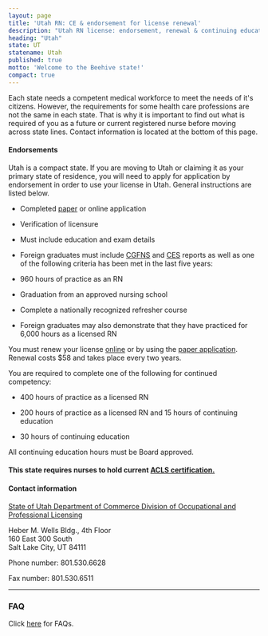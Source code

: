 ```yaml
---
layout: page
title: 'Utah RN: CE & endorsement for license renewal'
description: "Utah RN license: endorsement, renewal & continuing education essentials. Comply & advance your nursing career in the state."
heading: "Utah"
state: UT
statename: Utah
published: true
motto: 'Welcome to the Beehive state!'
compact: true
---
```


Each state needs a competent medical workforce to meet the needs of it's citizens. However, the requirements for some health care professions are not the same in each state. That is why it is important to find out what is required of you as a future or current registered nurse before moving across state lines. Contact information is located at the bottom of this page.

#### Endorsements

Utah is a compact state. If you are moving to Utah or claiming it as your primary state of residence, you will need to apply for application by endorsement in order to use your license in Utah. General instructions are listed below.

*   Completed [paper](https://dopl.utah.gov/nursing/apply-for-a-license/registered-nurse-or-licensed-practical-nurse/) or online application
    
*   Verification of licensure
    
*   Must include education and exam details
        
*   Foreign graduates must include [CGFNS](https://www.cgfns.org) and [CES](https://www.cgfns.org/services/credentials-evaluation/credentials-evaluation-service-academic-report/) reports as well as one of the following criteria has been met in the last five years:
    
*   960 hours of practice as an RN
        
*   Graduation from an approved nursing school
        
*   Complete a nationally recognized refresher course
        
*   Foreign graduates may also demonstrate that they have practiced for 6,000 hours as a licensed RN
    

You must renew your license [online](https://secure.utah.gov/doplrenewal/doplrenewal?page=requestRenewalId) or by using the [paper application](https://dopl.utah.gov/nursing/renew-a-license/). Renewal costs $58 and takes place every two years.

You are required to complete one of the following for continued competency:

*   400 hours of practice as a licensed RN
    
*   200 hours of practice as a licensed RN and 15 hours of continuing education
    
*   30 hours of continuing education
    


All continuing education hours must be Board approved.

#### This state requires nurses to hold current [ACLS certification.](https://www.acls.net/utah-acls-pals-bls)

#### Contact information

[State of Utah Department of Commerce Division of Occupational and Professional Licensing](https://dopl.utah.gov/nursing/apply-for-a-license/)

Heber M. Wells Bldg., 4th Floor  
160 East 300 South  
Salt Lake City, UT 84111

Phone number: 801.530.6628

Fax number: 801.530.6511

* * *

### FAQ

Click [here](https://dopl.utah.gov/nursing/apply-for-a-license/) for FAQs.